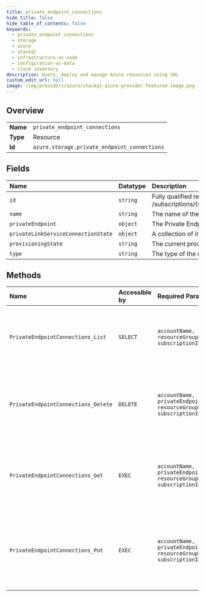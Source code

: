 ```yaml
---
title: private_endpoint_connections
hide_title: false
hide_table_of_contents: false
keywords:
  - private_endpoint_connections
  - storage
  - azure    
  - stackql
  - infrastructure-as-code
  - configuration-as-data
  - cloud inventory
description: Query, deploy and manage Azure resources using SQL
custom_edit_url: null
image: /img/providers/azure/stackql-azure-provider-featured-image.png
---
```

  
    

## Overview
<table><tbody>
<tr><td><b>Name</b></td><td><code>private_endpoint_connections</code></td></tr>
<tr><td><b>Type</b></td><td>Resource</td></tr>
<tr><td><b>Id</b></td><td><code>azure.storage.private_endpoint_connections</code></td></tr>
</tbody></table>

## Fields
| Name | Datatype | Description |
|:-----|:---------|:------------|
| `id` | `string` | Fully qualified resource ID for the resource. Ex - /subscriptions/&#123;subscriptionId&#125;/resourceGroups/&#123;resourceGroupName&#125;/providers/&#123;resourceProviderNamespace&#125;/&#123;resourceType&#125;/&#123;resourceName&#125; |
| `name` | `string` | The name of the resource |
| `privateEndpoint` | `object` | The Private Endpoint resource. |
| `privateLinkServiceConnectionState` | `object` | A collection of information about the state of the connection between service consumer and provider. |
| `provisioningState` | `string` | The current provisioning state. |
| `type` | `string` | The type of the resource. E.g. "Microsoft.Compute/virtualMachines" or "Microsoft.Storage/storageAccounts" |
## Methods
| Name | Accessible by | Required Params | Description |
|:-----|:--------------|:----------------|:------------|
| `PrivateEndpointConnections_List` | `SELECT` | `accountName, resourceGroupName, subscriptionId` | List all the private endpoint connections associated with the storage account. |
| `PrivateEndpointConnections_Delete` | `DELETE` | `accountName, privateEndpointConnectionName, resourceGroupName, subscriptionId` | Deletes the specified private endpoint connection associated with the storage account. |
| `PrivateEndpointConnections_Get` | `EXEC` | `accountName, privateEndpointConnectionName, resourceGroupName, subscriptionId` | Gets the specified private endpoint connection associated with the storage account. |
| `PrivateEndpointConnections_Put` | `EXEC` | `accountName, privateEndpointConnectionName, resourceGroupName, subscriptionId` | Update the state of specified private endpoint connection associated with the storage account. |
